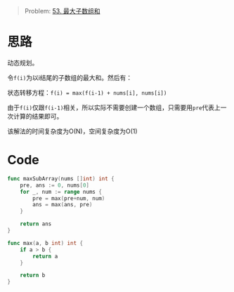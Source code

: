 

> Problem: [53. 最大子数组和](https://leetcode.cn/problems/maximum-subarray/description/)

# 思路

动态规划。

令`f(i)`为以i结尾的子数组的最大和。然后有：

状态转移方程：`f(i) = max(f(i-1) + nums[i], nums[i])`

由于`f(i)`仅跟`f(i-1)`相关，所以实际不需要创建一个数组，只需要用`pre`代表上一次计算的结果即可。

该解法的时间复杂度为O(N)，空间复杂度为O(1)

# Code
```go
func maxSubArray(nums []int) int {
	pre, ans := 0, nums[0]
	for _, num := range nums {
		pre = max(pre+num, num)
		ans = max(ans, pre)
	}

	return ans
}

func max(a, b int) int {
	if a > b {
		return a
	}

	return b
}
```
  
